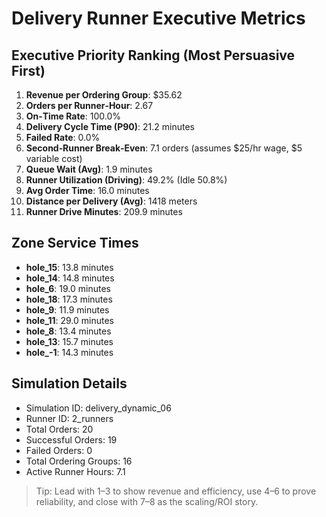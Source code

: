 # Delivery Runner Executive Metrics

## Executive Priority Ranking (Most Persuasive First)
1. **Revenue per Ordering Group**: $35.62
2. **Orders per Runner‑Hour**: 2.67
3. **On‑Time Rate**: 100.0%
4. **Delivery Cycle Time (P90)**: 21.2 minutes
5. **Failed Rate**: 0.0%
6. **Second‑Runner Break‑Even**: 7.1 orders (assumes $25/hr wage, $5 variable cost)
7. **Queue Wait (Avg)**: 1.9 minutes
8. **Runner Utilization (Driving)**: 49.2% (Idle 50.8%)
9. **Avg Order Time**: 16.0 minutes
10. **Distance per Delivery (Avg)**: 1418 meters
11. **Runner Drive Minutes**: 209.9 minutes

## Zone Service Times
- **hole_15**: 13.8 minutes
- **hole_14**: 14.8 minutes
- **hole_6**: 19.0 minutes
- **hole_18**: 17.3 minutes
- **hole_9**: 11.9 minutes
- **hole_11**: 29.0 minutes
- **hole_8**: 13.4 minutes
- **hole_13**: 15.7 minutes
- **hole_-1**: 14.3 minutes


## Simulation Details
- Simulation ID: delivery_dynamic_06
- Runner ID: 2_runners
- Total Orders: 20
- Successful Orders: 19
- Failed Orders: 0
- Total Ordering Groups: 16
- Active Runner Hours: 7.1

> Tip: Lead with 1–3 to show revenue and efficiency, use 4–6 to prove reliability, and close with 7–8 as the scaling/ROI story.
